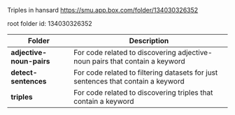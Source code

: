 Triples in hansard https://smu.app.box.com/folder/134030326352

root folder id: 134030326352




| Folder | Description |
| --- | --- |
| **adjective-noun-pairs** | For code related to discovering adjective-noun pairs that contain a keyword |
| **detect-sentences** | For code related to filtering datasets for just sentences that contain a keyword |
| **triples** | For code related to discovering triples that contain a keyword |
